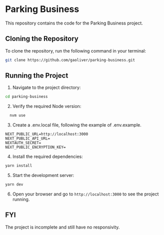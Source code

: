 # Parking Business

This repository contains the code for the Parking Business project.

## Cloning the Repository

To clone the repository, run the following command in your terminal:

```sh
git clone https://github.com/gaoliver/parking-business.git
```

## Running the Project

1. Navigate to the project directory:

```sh
cd parking-business
```

2. Verify the required Node version:

```sh
  nvm use
```

3. Create a .env.local file, following the example of .env.example.

```
NEXT_PUBLIC_URL=http://localhost:3000
NEXT_PUBLIC_API_URL=
NEXTAUTH_SECRET=
NEXT_PUBLIC_ENCRYPTION_KEY=
```

4. Install the required dependencies:

```sh
yarn install
```

5. Start the development server:

```sh
yarn dev
```

6. Open your browser and go to `http://localhost:3000` to see the project running.

## FYI

The project is incomplete and still have no responsivity.
